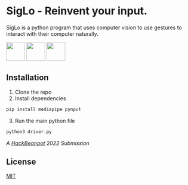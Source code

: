 # SigLo - Reinvent your input.

SigLo is a python program that uses computer vision to use gestures to interact with their computer naturally.

<p float="left">

<img src="https://user-images.githubusercontent.com/30753067/153731247-5786df45-5c81-4c7b-8564-374e4d43856c.png" width="50px" />
<img src="https://upload.wikimedia.org/wikipedia/commons/thumb/3/32/OpenCV_Logo_with_text_svg_version.svg/1200px-OpenCV_Logo_with_text_svg_version.svg.png" width="50px"/>
<img src="https://viz.mediapipe.dev/logo.png" width="50px"/>
</p>

## Installation

1. Clone the repo
2. Install dependencies
```bash
pip install mediapipe pynput
```
3. Run the main python file
```bash
python3 driver.py
```

*A [HackBeanpot](https://hackbeanpot.com/) 2022 Submission*

## License
[MIT](https://choosealicense.com/licenses/mit/)
